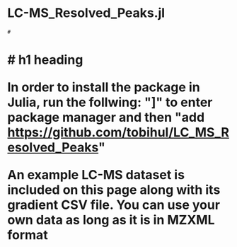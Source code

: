# LC-MS_Resolved_Peaks.jl

`#`       <h1>      # h1 heading

In order to install the package in Julia, run the follwing: "]" to enter package manager and then "add https://github.com/tobihul/LC_MS_Resolved_Peaks"

An example LC-MS dataset is included on this page along with its gradient CSV file. You can use your own data as long as it is in MZXML format
